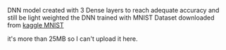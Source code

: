 DNN model created with 3 Dense layers to reach adequate accuracy and still be light weighted
the DNN trained with MNIST Dataset downloaded from [kaggle MNIST]([www.kaggle.com](https://www.kaggle.com/competitions/digit-recognizer/data)) 

it's more than 25MB so I can't upload it here.
